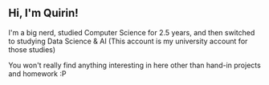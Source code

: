 ## Hi, I'm Quirin!

I'm a big nerd, studied Computer Science for 2.5 years, and then switched to studying Data Science & AI (This account is my university account for those studies)

You won't really find anything interesting in here other than hand-in projects and homework :P

